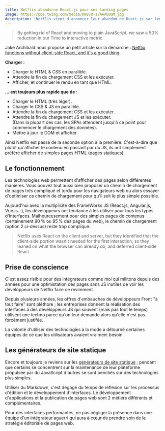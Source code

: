 ```yaml
---
title: Netflix abandonne React.js pour ses landing pages
image: https://pbs.twimg.com/media/DNB78-zVAAA88QM.jpg
description: "Netflix vient d'annoncer leur abandon de React.js sur leurs pages d'interface et ils ont vue les performances de chargement d'améliorer de 50%."
---
```


> By getting rid of React and moving to plain JavaScript, we saw a 50% reduction in our Time to interactive metric.

Jake Archibald nous propose un petit article sur la démarche : [Netflix functions without client-side React, and it's a good thing](https://jakearchibald.com/2017/netflix-and-react/).

**Charger :**

* Charger le HTML & CSS en parallèle.
* Attendre la fin du chargement CSS et les exécuter.
* Afficher, et continuer le rendu en tant que HTML.

**… est toujours plus rapide que de :**

* Charger le HTML (très léger).
* Charger le CSS & JS en parallèle.
* Attendre la fin du chargement CSS et les exécuter.
* Attendre la fin du chargement JS et les exécuter.  
(Dans la plupart des cas, les SPAs attendent jusqu'à ce point pour commencer le chargement des données).
* Mettre à jour le DOM et afficher.

Ainsi Netflix est passé de la seconde option à la première. C'est-à-dire que plutôt qu'afficher le contenu en passant par du JS, ils ont simplement préféré afficher de simples pages HTML (pages statiques).

## Le fonctionnement

Les technologies web permettent d'afficher des pages selon différentes manières. Vous pouvez tout aussi bien proposer un chemin de chargement de pages très compliqué et tordu pour les navigateurs web ou alors essayer d'optimiser ce chemin de chargement pour qu'il soit le plus simple possible.

Aujourd'hui avec la multiplicité des FrameWorks JS (React.js, Angular.js, Vue.js…), les développeurs ont tendance à les utiliser pour tous les types d'interfaces. Malheureusement pour des simples pages de contenus (certainement 90&#8239;% ou 95&#8239;% des pages du web), le chemin de chargement (option 2 ci-dessus) reste trop compliqué.

> Netflix uses React on the client and server, but they identified that the client-side portion wasn't needed for the first interaction, so they leaned on what the browser can already do, and deferred client-side React.

## Prise de conscience

C'est assez risible pour des intégrateurs comme moi qui militons depuis des années pour une optimistation des pages sans JS inutiles de voir les développeurs de Netflix faire ce revirement.

Depuis plusieurs années, les offres d'embauches de développeurs Front "à tout faire" sont pléthore ; les entreprises donnent la réalisation des interfaces à des développeurs JS qui souvent (mais pas tout le temps) utilisent une techno parce qu'on leur demande alors qu'elle n'est pas forcément justifée.

La volonté d'utiliser des technologies à la mode a détourné certaines équipes de ce que les utilisateurs avaient vraiment besoin.

## Les générateurs de site statique

Encore et toujours je reviens sur les [générateurs de site statique](/generateur-site-statique/) ; pendant que certains se concentrent sur la maintenance de leur plateforme propulsée par du JavaScript d'autres se sont penchés sur des technologies plus simples.

Utiliser du Markdown, c'est dégagé du temps de réflexion sur les processus d'édition et le développement d'interfaces. Le développement d'applications et la publication de pages web sont 2 métiers différents et complémentaires.

Pour des interfaces performantes, ne pas négliger la présence dans une équipe d'un intégrateur aguerri qui aura à cœur de prendre soin de la stratégie éditoriale de pages web.







